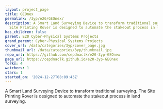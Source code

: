 ```yaml
---
layout: project_page
title: GEOnex
permalink: /3yp/e20/GEOnex/
description: A Smart Land Surveying Device to transform traditional surveying. The
  Site Printing Rover is designed to automate the stakeout process in land surveying.
has_children: false
parent: E20 Cyber-Physical Systems Projects
grand_parent: Cyber-Physical Systems Projects
cover_url: /data/categories/3yp/cover_page.jpg
thumbnail_url: /data/categories/3yp/thumbnail.jpg
repo_url: https://github.com/cepdnaclk/e20-3yp-GEOnex
page_url: https://cepdnaclk.github.io/e20-3yp-GEOnex
forks: 4
watchers: 1
stars: 1
started_on: '2024-12-27T08:09:43Z'
---
```


A Smart Land Surveying Device to transform traditional surveying. The Site Printing Rover is designed to automate the stakeout process in land surveying.